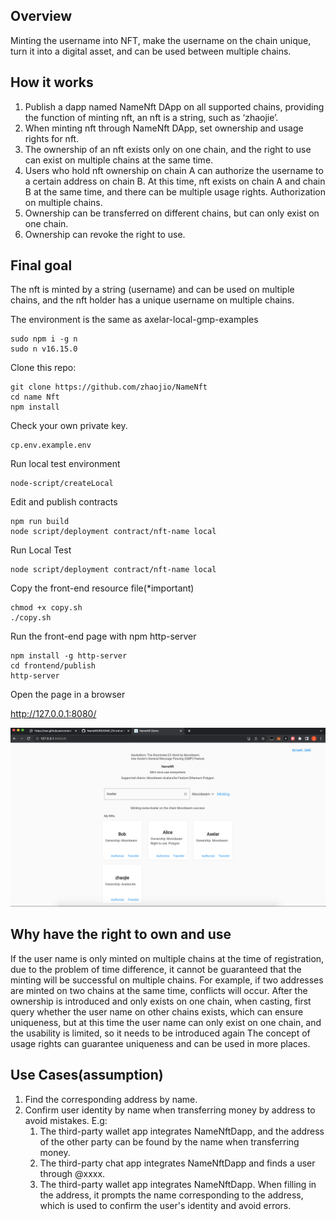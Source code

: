 ## Overview
    
Minting the username into NFT, make the username on the chain unique, turn it into a digital asset, and can be used between multiple chains.

## 

## How it works

1. Publish a dapp named NameNft DApp on all supported chains, providing the function of minting nft, an nft is a string, such as ‘zhaojie’.
2. When minting nft through NameNft DApp, set ownership and usage rights for nft.
3. The ownership of an nft exists only on one chain, and the right to use can exist on multiple chains at the same time.
4. Users who hold nft ownership on chain A can authorize the username to a certain address on chain B. At this time, nft exists on chain A and chain B at the same time, and there can be multiple usage rights. Authorization on multiple chains.
5. Ownership can be transferred on different chains, but can only exist on one chain.
6. Ownership can revoke the right to use.

## Final goal
The nft is minted by a string (username) and can be used on multiple chains, and the nft holder has a unique username on multiple chains.

The environment is the same as axelar-local-gmp-examples
 
    sudo npm i -g n
    sudo n v16.15.0
    
Clone this repo:

    git clone https://github.com/zhaojio/NameNft
    cd name Nft
    npm install
    
Check your own private key.

    cp.env.example.env

Run local test environment

    node-script/createLocal

Edit and publish contracts
    
    npm run build
    node script/deployment contract/nft-name local
    
Run Local Test

    node script/deployment contract/nft-name local
    
Copy the front-end resource file(*important)

    chmod +x copy.sh
    ./copy.sh

Run the front-end page with npm http-server
    
    npm install -g http-server
    cd frontend/publish
    http-server

Open the page in a browser
   
   http://127.0.0.1:8080/
   
![image](https://github.com/zhaojio/NameNft/blob/main/frontend/name-nft-ui.png)

## Why have the right to own and use
If the user name is only minted on multiple chains at the time of registration, due to the problem of time difference, it cannot be guaranteed that the minting will be successful on multiple chains. For example, if two addresses are minted on two chains at the same time, conflicts will occur. After the ownership is introduced and only exists on one chain, when casting, first query whether the user name on other chains exists, which can ensure uniqueness, but at this time the user name can only exist on one chain, and the usability is limited, so it needs to be introduced again The concept of usage rights can guarantee uniqueness and can be used in more places.

## Use Cases(assumption)

1. Find the corresponding address by name.
2. Confirm user identity by name when transferring money by address to avoid mistakes.
    E.g:
    1. The third-party wallet app integrates NameNftDapp, and the address of the other party can be found by the name when transferring money.
    2. The third-party chat app integrates NameNftDapp and finds a user through @xxxx.
    3. The third-party wallet app integrates NameNftDapp. When filling in the address, it prompts the name corresponding to the address, which is used to confirm the user's identity and avoid errors.
